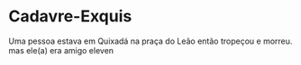 # Cadavre-Exquis
Uma pessoa estava em Quixadá na praça do Leão então tropeçou e morreu. mas ele(a) era amigo eleven 
